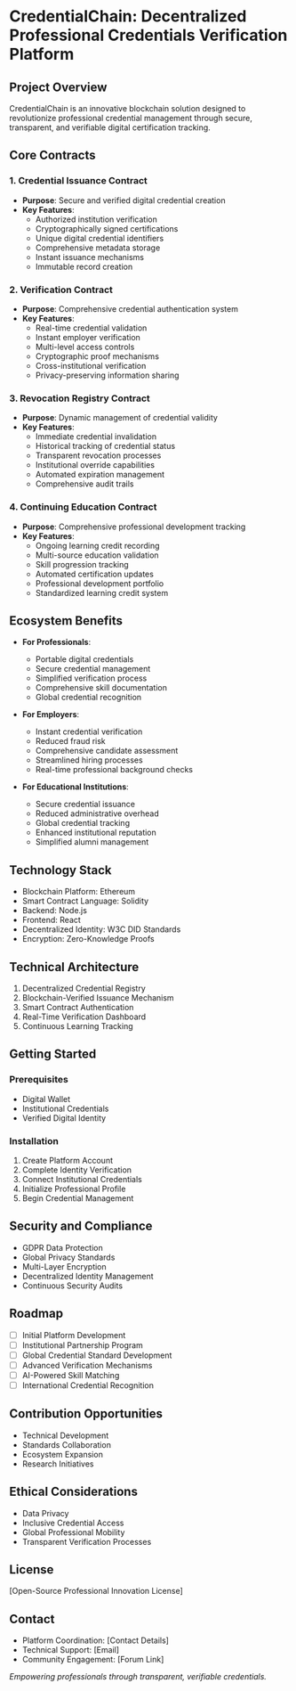 # CredentialChain: Decentralized Professional Credentials Verification Platform

## Project Overview

CredentialChain is an innovative blockchain solution designed to revolutionize professional credential management through secure, transparent, and verifiable digital certification tracking.

## Core Contracts

### 1. Credential Issuance Contract
- **Purpose**: Secure and verified digital credential creation
- **Key Features**:
    - Authorized institution verification
    - Cryptographically signed certifications
    - Unique digital credential identifiers
    - Comprehensive metadata storage
    - Instant issuance mechanisms
    - Immutable record creation

### 2. Verification Contract
- **Purpose**: Comprehensive credential authentication system
- **Key Features**:
    - Real-time credential validation
    - Instant employer verification
    - Multi-level access controls
    - Cryptographic proof mechanisms
    - Cross-institutional verification
    - Privacy-preserving information sharing

### 3. Revocation Registry Contract
- **Purpose**: Dynamic management of credential validity
- **Key Features**:
    - Immediate credential invalidation
    - Historical tracking of credential status
    - Transparent revocation processes
    - Institutional override capabilities
    - Automated expiration management
    - Comprehensive audit trails

### 4. Continuing Education Contract
- **Purpose**: Comprehensive professional development tracking
- **Key Features**:
    - Ongoing learning credit recording
    - Multi-source education validation
    - Skill progression tracking
    - Automated certification updates
    - Professional development portfolio
    - Standardized learning credit system

## Ecosystem Benefits

- **For Professionals**:
    - Portable digital credentials
    - Secure credential management
    - Simplified verification process
    - Comprehensive skill documentation
    - Global credential recognition

- **For Employers**:
    - Instant credential verification
    - Reduced fraud risk
    - Comprehensive candidate assessment
    - Streamlined hiring processes
    - Real-time professional background checks

- **For Educational Institutions**:
    - Secure credential issuance
    - Reduced administrative overhead
    - Global credential tracking
    - Enhanced institutional reputation
    - Simplified alumni management

## Technology Stack
- Blockchain Platform: Ethereum
- Smart Contract Language: Solidity
- Backend: Node.js
- Frontend: React
- Decentralized Identity: W3C DID Standards
- Encryption: Zero-Knowledge Proofs

## Technical Architecture
1. Decentralized Credential Registry
2. Blockchain-Verified Issuance Mechanism
3. Smart Contract Authentication
4. Real-Time Verification Dashboard
5. Continuous Learning Tracking

## Getting Started

### Prerequisites
- Digital Wallet
- Institutional Credentials
- Verified Digital Identity

### Installation
1. Create Platform Account
2. Complete Identity Verification
3. Connect Institutional Credentials
4. Initialize Professional Profile
5. Begin Credential Management

## Security and Compliance
- GDPR Data Protection
- Global Privacy Standards
- Multi-Layer Encryption
- Decentralized Identity Management
- Continuous Security Audits

## Roadmap
- [ ] Initial Platform Development
- [ ] Institutional Partnership Program
- [ ] Global Credential Standard Development
- [ ] Advanced Verification Mechanisms
- [ ] AI-Powered Skill Matching
- [ ] International Credential Recognition

## Contribution Opportunities
- Technical Development
- Standards Collaboration
- Ecosystem Expansion
- Research Initiatives

## Ethical Considerations
- Data Privacy
- Inclusive Credential Access
- Global Professional Mobility
- Transparent Verification Processes

## License
[Open-Source Professional Innovation License]

## Contact
- Platform Coordination: [Contact Details]
- Technical Support: [Email]
- Community Engagement: [Forum Link]

*Empowering professionals through transparent, verifiable credentials.*
